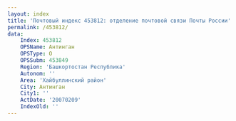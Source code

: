 ```yaml
---
layout: index
title: 'Почтовый индекс 453812: отделение почтовой связи Почты России'
permalink: /453812/
data:
    Index: 453812
    OPSName: Антинган
    OPSType: О
    OPSSubm: 453849
    Region: 'Башкортостан Республика'
    Autonom: ''
    Area: 'Хайбуллинский район'
    City: Антинган
    City1: ''
    ActDate: '20070209'
    IndexOld: ''
---
```

